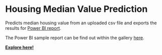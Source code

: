 # Housing Median Value Prediction
Predicts median housing value from an uploaded csv file and exports the results for [Power BI report](https://app.powerbi.com/links/2i_aOqzvGk?ctid=ff9c7474-421d-4957-8d47-c4b64dec87b5).

The Power BI sample report can be find out within the gallery [here](http://aiplatform.northeurope.cloudapp.azure.com/?ml-model=dataiku-housing-median-value-prediction).

[**Explore here!**](https://dsg.dss.bat.com/projects/HOUSINGMEDIANVALUEPREDICTION/)